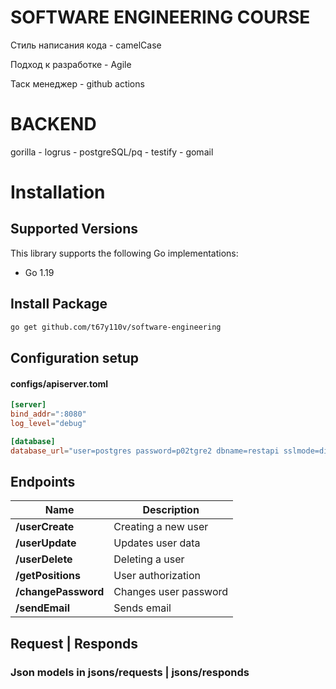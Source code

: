 # SOFTWARE ENGINEERING COURSE
Стиль написания кода - camelCase

Подход к разработке  - Agile 

Таск менеджер  - github actions 


# BACKEND 

gorilla - logrus - postgreSQL/pq - testify - gomail

# Installation

## Supported Versions

This library supports the following Go implementations:

* Go 1.19

## Install Package

```bash
go get github.com/t67y110v/software-engineering
```

## Configuration setup

#### configs/apiserver.toml

```toml
[server]
bind_addr=":8080"
log_level="debug"

[database]
database_url="user=postgres password=p02tgre2 dbname=restapi sslmode=disable"


```

## Endpoints

| Name | Description |
|------|-------------|
| **/userCreate** | Creating a new user |
| **/userUpdate** | Updates user data |
| **/userDelete** | Deleting a user |
| **/getPositions** | User authorization |
| **/changePassword** | Changes user password |
| **/sendEmail** | Sends email |

## Request | Responds
### Json models in jsons/requests | jsons/responds
